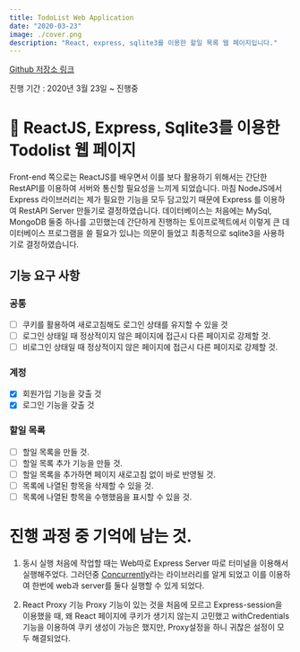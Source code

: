 ```yaml
---
title: TodoList Web Application
date: "2020-03-23"
image: ./cover.png
description: "React, express, sqlite3를 이용한 할일 목록 웹 페이지입니다."
---
```


[Github 저장소 링크](https://github.com/khyun-kim/react-express-todolist)

진행 기간 : 2020년 3월 23일 ~ 진행중

# 🚀 ReactJS, Express, Sqlite3를 이용한 Todolist 웹 페이지 

Front-end 쪽으로는 ReactJS를 배우면서 이를 보다 활용하기 위해서는 간단한 RestAPI를 이용하여 서버와 통신할 필요성을 느끼게 되었습니다. 마침 NodeJS에서 Express 라이브러리는 제가 필요한 기능을 모두 담고있기 때문에 Express 를 이용하여 RestAPI Server 만들기로 결정하였습니다. 데이터베이스는 처음에는 MySql, MongoDB 둘중 하나를 고민했는데 간단하게 진행하는 토이프로젝트에서 이렇게 큰 데이터베이스 프로그램을 쓸 필요가 있냐는 의문이 들었고 최종적으로 sqlite3을 사용하기로 결정하였습니다.

## 기능 요구 사항
### 공통
- [ ] 쿠키를 활용하여 새로고침해도 로그인 상태를 유지할 수 있을 것
- [ ] 로그인 상태일 때 정상적이지 않은 페이지에 접근시 다른 페이지로 강제할 것.
- [ ] 비로그인 상태일 때 정상적이지 않은 페이지에 접근시 다른 페이지로 강제할 것.
### 계정
- [x] 회원가입 기능을 갖출 것
- [x] 로그인 기능을 갖출 것
### 할일 목록
- [ ] 할일 목록을 만들 것.
- [ ] 할일 목록 추가 기능을 만들 것.
- [ ] 할일 목록을 추가하면 페이지 새로고침 없이 바로 반영될 것.
- [ ] 목록에 나열된 항목을 삭제할 수 있을 것.
- [ ] 목록에 나열된 항목을 수행했음을 표시할 수 있을 것.

# 진행 과정 중 기억에 남는 것.

1. 동시 실행
처음에 작업할 때는 Web따로 Express Server 따로 터미널을 이용해서 실행해주었다. 그러던중 [Concurrently](https://www.npmjs.com/package/concurrently)라는 라이브러리를 알게 되었고 이를 이용하여 한번에 web과 server를 둘다 실행할 수 있게 되었다.

2. React Proxy 기능
Proxy 기능이 있는 것을 처음에 모르고 Express-session을 이용했을 때, 왜 React 페이지에 쿠키가 생기지 않는지 고민했고 withCredentials 기능을 이용하여 쿠키 생성이 가능은 했지만, Proxy설정을 하니 귀찮은 설정이 모두 해결되었다.

